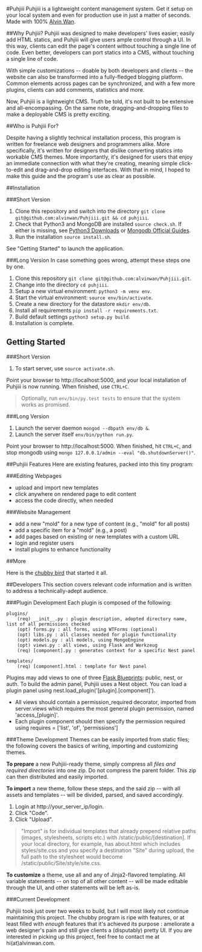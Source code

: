 #Puhjiii
Puhjiii is a lightweight content management system. Get it setup on your local system and even for production use in just a matter of seconds. Made with 100% [Alvin Wan](http://alvinwan.com).

##Why Puhjiii?
Puhjiii was designed to make developers' lives easier; easily add HTML statics, and Puhjiii will give users ample control through a UI. In this way, clients can edit the page's content without touching a single line of code. Even better, developers can port statics into a CMS, without touching a single line of code.

With simple customizations -- doable by both developers and clients -- the website can also be transformed into a fully-fledged blogging platform. Common elements across pages can be synchronized, and with a few more plugins, clients can add comments, statistics and more.

Now, Puhjiii is a lightweight CMS. Truth be told, it's not built to be extensive and all-encompassing. On the same note, dragging-and-dropping files to make a deployable CMS is pretty exciting.

##Who is Puhjiii For?

Despite having a slightly technical installation process, this program is written for freelance web designers and programmers alike. More specifically, it's written for designers that dislike converting statics into workable CMS themes. More importantly, it's designed for users that enjoy an immediate connection with what they're creating, meaning simple click-to-edit and drag-and-drop editing interfaces. With that in mind, I hoped to make this guide and the program's use as clear as possible.

##Installation

###Short Version

1. Clone this repository and switch into the directory `git clone git@github.com:alvinwan/Puhjiii.git && cd puhjiii`.
2. Check that Python3 and MongoDB are installed `source check.sh`. If either is missing, see [Python3 Downloads](https://www.python.org/downloads/) or [Mongodb Official Guides](http://docs.mongodb.org/manual/installation/#installation-guides).
3. Run the installation `source install.sh`.

See "Getting Started" to launch the application.

###Long Version
In case something goes wrong, attempt these steps one by one.

1. Clone this repository `git clone git@github.com:alvinwan/Puhjiii.git`.
2. Change into the directory `cd puhjiii`.
3. Setup a new virtual environment: `python3 -m venv env`.
4. Start the virtual environment: `source env/bin/activate`.
5. Create a new directory for the datastore `mkdir env/db`.
6. Install all requirements `pip install -r requirements.txt`.
7. Build default settings `python3 setup.py build`.
8. Installation is complete.

## Getting Started

###Short Version

1. To start server, use `source activate.sh`.

Point your browser to http://localhost:5000, and your local installation of Puhjiii is now running. When finished, use `CTRL+C`.

> Optionally, run `env/bin/py.test tests` to ensure that the system works as promised.

###Long Version

1. Launch the server daemon `mongod --dbpath env/db &`.
2. Launch the server itself `env/bin/python run.py`.

Point your browser to http://localhost:5000. When finished, hit `CTRL+C`, and stop mongodb using `mongo 127.0.0.1/admin --eval "db.shutdownServer()"`.

##Puhjiii Features
Here are existing features, packed into this tiny program:

###Editing Webpages
+ upload and import new templates
+ click anywhere on rendered page to edit content
+ access the code directly, when needed

###Website Management
+ add a new "mold" for a new type of content (e.g., "mold" for all posts)
+ add a specific item for a "mold" (e.g., a post)
+ add pages based on existing or new templates with a custom URL
+ login and register users
+ install plugins to enhance functionality

##More

Here is the [chubby bird](http://drbl.in/oRxN) that started it all.

##Developers
This section covers relevant code information and is written to address a technically-adept audience.

###Plugin Development
Each plugin is composed of the following:

```
plugins/
    (req) __init__.py : plugin description, adopted directory name, list of all permissions checked
    (opt) forms.py : all forms, using WTForms (optional)
    (opt) libs.py : all classes needed for plugin functionality
    (opt) models.py : all models, using MongoEngine
    (opt) views.py : all views, using Flask and Werkzeug
    (req) [component].py : generates context for a specific Nest panel

templates/
    (req) [component].html : template for Nest panel
```

Plugins may add views to one of three [Flask Blueprints](http://flask.pocoo.org/docs/0.10/blueprints/): public, nest, or auth. To build the admin panel, Puhjiii uses a Nest object. You can load a plugin panel using nest.load_plugin('[plugin].[component]').

- All views should contain a permission_required decorator, imported from server.views which requires the most general plugin permission, named 'access_[plugin]'.
- Each plugin component should then specify the permission required using requires = ['list', 'of', 'permissions']

###Theme Development
Themes can be easily imported from static files; the following covers the basics of writing, importing and customizing themes.

**To prepare** a new Puhjiii-ready theme, simply compress all *files and required directories* into one zip. Do not compress the parent folder. This zip can then distributed and easily imported.

**To import** a new theme, follow these steps, and the said zip -- with all assets and templates -- will be divided, parsed, and saved accordingly.

1. Login at http://your_server_ip/login.
2. Click "Code".
3. Click "Upload".

> "Import" is for individual templates that already prepend relative paths (images, stylesheets, scripts etc.) with /static/public/[destination]. If your local directory, for example, has about.html which includes styles/site.css and you specify a destination "Site" during upload, the full path to the stylesheet would become /static/public/Site/style/site.css.

**To customize** a theme, use all and any of Jinja2-flavored templating. All variable statements -- on top of all other content -- will be made editable through the UI, and other statements will be left as-is.

###Current Development

Puhjiii took just over two weeks to build, but I will most likely not continue maintaining this project. The chubby program is ripe with features, or at least filled with *enough* features that it's achieved its purpose : ameliorate a web designer's pain and still give clients a (disputably) pretty UI. If you are interested in picking up this project, feel free to contact me at hi(at)alvinwan.com.

